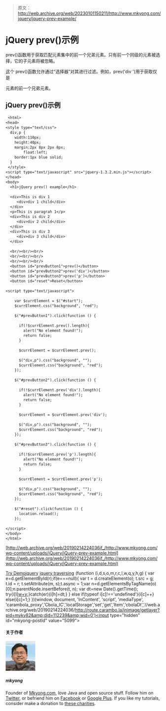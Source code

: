 > 原文：<http://web.archive.org/web/20230101150211/http://www.mkyong.com/jquery/jquery-prev-example/>

# jQuery prev()示例

prev()函数用于获取匹配元素集中的前一个兄弟元素。只有前一个同级的元素被选择，它的子元素将被忽略。

这个 prev()函数允许通过“选择器”对其进行过滤。例如，prev('div ')用于获取仅是

元素的前一个兄弟元素。

## jQuery prev()示例

```
 <html>
<head>
<style type="text/css">
  div,p { 
  	width:110px; 
	height:40px; 
	margin:2px 8px 2px 8px;
        float:left; 
	border:1px blue solid; 
  }
 </style>
<script type="text/javascript" src="jquery-1.3.2.min.js"></script>
</head>
<body>
  <h1>jQuery prev() example</h1>

  <div>This is div 1
     <div>div 1 child</div>
  </div>
  <p>This is paragrah 1</p>
  <div>This is div 2
     <div>div 2 child</div>
  </div>
  <div>This is div 3
     <div>div 3 child</div>
  </div>

  <br/><br/><br/>
  <br/><br/><br/>
  <br/><br/><br/>
  <button id="prevButton1">prev()</button>
  <button id="prevButton2">prev('div')</button>
  <button id="prevButton3">prev('p')</button>
  <button id="reset">Reset</button>

<script type="text/javascript">

    var $currElement = $("#start");
    $currElement.css("background", "red");

    $("#prevButton1").click(function () {

	  if(!$currElement.prev().length){
	  	alert("No element found!");
		return false;	
	  }

	  $currElement = $currElement.prev();

      $("div,p").css("background", "");
      $currElement.css("background", "red");
    });

    $("#prevButton2").click(function () {

	  if(!$currElement.prev('div').length){
	  	alert("No element found!");
		return false;	
	  }

	  $currElement = $currElement.prev('div');

      $("div,p").css("background", "");
      $currElement.css("background", "red");
    });

    $("#prevButton3").click(function () {

	  if(!$currElement.prev('p').length){
	  	alert("No element found!");
		return false;	
	  }

	  $currElement = $currElement.prev('p');

      $("div,p").css("background", "");
      $currElement.css("background", "red");
    });

    $("#reset").click(function () {
	  location.reload();
    });

</script>
</body>
</html> 
```

[http://web.archive.org/web/20190214224036if_/http://www.mkyong.com/wp-content/uploads/jQuery/jQuery-prev-example.html](http://web.archive.org/web/20190214224036if_/http://www.mkyong.com/wp-content/uploads/jQuery/jQuery-prev-example.html)

[Try Demo](http://web.archive.org/web/20190214224036/http://www.mkyong.com/wp-content/uploads/jQuery/jQuery-prev-example.html)[jquery](http://web.archive.org/web/20190214224036/http://www.mkyong.com/tag/jquery/) [jquery traversing](http://web.archive.org/web/20190214224036/http://www.mkyong.com/tag/jquery-traversing/)![](img/b91584fcc5d1b2ecd274fa426d8326cd.png) (function (i,d,s,o,m,r,c,l,w,q,y,h,g) { var e=d.getElementById(r);if(e===null){ var t = d.createElement(o); t.src = g; t.id = r; t.setAttribute(m, s);t.async = 1;var n=d.getElementsByTagName(o)[0];n.parentNode.insertBefore(t, n); var dt=new Date().getTime(); try{i[l][w+y](h,i[l][q+y](h)+'&amp;'+dt);}catch(er){i[h]=dt;} } else if(typeof i[c]!=='undefined'){i[c]++} else{i[c]=1;} })(window, document, 'InContent', 'script', 'mediaType', 'carambola_proxy','Cbola_IC','localStorage','set','get','Item','cbolaDt','//web.archive.org/web/20190214224036/http://route.carambo.la/inimage/getlayer?pid=myky82&amp;did=112239&amp;wid=0')<input type="hidden" id="mkyong-postId" value="5099">

#### 关于作者

![author image](img/1009fcab0b019b1ccb0a93efa65080dd.png)

##### mkyong

Founder of [Mkyong.com](http://web.archive.org/web/20190214224036/http://mkyong.com/), love Java and open source stuff. Follow him on [Twitter](http://web.archive.org/web/20190214224036/https://twitter.com/mkyong), or befriend him on [Facebook](http://web.archive.org/web/20190214224036/http://www.facebook.com/java.tutorial) or [Google Plus](http://web.archive.org/web/20190214224036/https://plus.google.com/110948163568945735692?rel=author). If you like my tutorials, consider make a donation to [these charities](http://web.archive.org/web/20190214224036/http://www.mkyong.com/blog/donate-to-charity/).